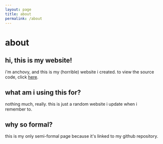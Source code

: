 ```yaml
---
layout: page
title: about
permalink: /about
---
```


# about

## hi, this is my website!

i'm anchovy, and this is my (horrible) website i created. to view the source code, click [here](https://github.com/anchovydev/anchovydev.github.io).

## what am i using this for?

nothing much, really. this is just a random website i update when i remember to.

## why so formal?

this is my only semi-formal page because it's linked to my github repository.
